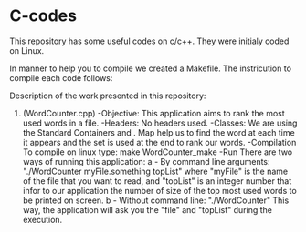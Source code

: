 # C-codes
This repository has some useful codes on c/c++. They were initialy coded on Linux.

In manner to help you to compile we created a Makefile. The instricution to compile each code follows:


Description of the work presented in this repository:
1) (WordCounter.cpp) 
  -Objective: 
    This application aims to rank the most used words in a file.
  -Headers:
    No headers used.
  -Classes:
    We are using the Standard Containers <map> and <set>. Map help us to find the word at each time it appears and the set is used at the end to rank our words. 
  -Compilation
    To compile on linux type: make WordCounter_make
  -Run
    There are two ways of running this application:
     a - By command line arguments:
        "./WordCounter myFile.something topList" 
        where "myFile" is the name of the file that you want to read, and "topList" is an integer number that infor to our application the         number of size of the top most used words to be printed on screen.
     b - Without command line:
        "./WordCounter"
        This way, the application will ask you the "file" and "topList" during the execution.
     

